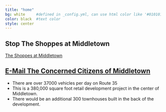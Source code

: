 ```yaml
---
title: "home"
bg: white     #defined in _config.yml, can use html color like '#010101'
color: black  #text color
style: center
---
```


## Stop The Shoppes at Middletown
[The Shoppes at Middletown](http://www.shoppesatmiddletown.com)

## [E-Mail The Concerned Citizens of Middletown](concernedcitizensofmiddletown@gmail.com) ##

- There are over 37000 vehicles per day on Route 35
- This is a 380,000 square foot retail development project in the center of Middletown.
- There would be an additional 300 townhouses built in the back of the development.
